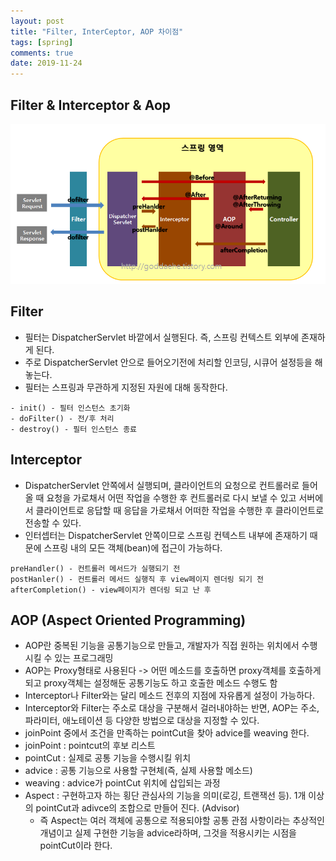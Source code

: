 ```yaml
---
layout: post
title: "Filter, InterCeptor, AOP 차이점"
tags: [spring]
comments: true
date: 2019-11-24
---
```


## Filter & Interceptor & Aop
![No image](/assets/posts/20191124/spring_filter.png)

## Filter
- 필터는 DispatcherServlet 바깥에서 실행된다. 즉, 스프링 컨텍스트 외부에 존재하게 된다.
- 주로 DispatcherServlet 안으로 들어오기전에 처리할 인코딩, 시큐어 설정등을 해놓는다.
- 필터는 스프링과 무관하게 지정된 자원에 대해 동작한다.

~~~
- init() - 필터 인스턴스 초기화
- doFilter() - 전/후 처리
- destroy() - 필터 인스턴스 종료
~~~


## Interceptor
- DispatcherServlet 안쪽에서 실행되며, 클라이언트의 요청으로 컨트롤러로 들어올 때 요청을 가로채서 어떤 작업을 수행한 후 컨트롤러로 다시 보낼 수 있고 서버에서 클라이언트로 응답할 때 응답을 가로채서 어떠한 작업을 수행한 후 클라이언트로 전송할 수 있다.
- 인터셉터는 DispatcherServlet 안쪽이므로 스프링 컨텍스트 내부에 존재하기 때문에 스프링 내의 모든 객체(bean)에 접근이 가능하다.

~~~
preHandler() - 컨트롤러 메서드가 실행되기 전
postHanler() - 컨트롤러 메서드 실행직 후 view페이지 렌더링 되기 전
afterCompletion() - view페이지가 렌더링 되고 난 후
~~~


## AOP (Aspect Oriented Programming)
- AOP란 중복된 기능을 공통기능으로 만들고, 개발자가 직접 원하는 위치에서 수행시킬 수 있는 프로그래밍
- AOP는 Proxy형태로 사용된다 -> 어떤 메소드를 호출하면 proxy객체를 호출하게 되고 proxy객체는 설정해둔 공통기능도 하고 호출한 메소드 수행도 함
- Interceptor나 Filter와는 달리 메소드 전후의 지점에 자유롭게 설정이 가능하다.
- Interceptor와 Filter는 주소로 대상을 구분해서 걸러내야하는 반면, AOP는 주소, 파라미터, 애노테이션 등 다양한 방법으로 대상을 지정할 수 있다.
- joinPoint 중에서 조건을 만족하는 pointCut을 찾아 advice를 weaving 한다.
- joinPoint : pointcut의 후보 리스트
- pointCut : 실제로 공통 기능을 수행시킬 위치
- advice : 공통 기능으로 사용할 구현체(즉, 실제 사용할 메소드)
- weaving : advice가 pointCut 위치에 삽입되는 과정
- Aspect : 구현하고자 하는 횡단 관심사의 기능을 의미(로깅, 트랜잭선 등). 1개 이상의 pointCut과 adivce의 조합으로 만들어 진다. (Advisor)
  * 즉 Aspect는 여러 객체에 공통으로 적용되야할 공통 관점 사항이라는 추상적인 개념이고 실제 구현한 기능을 advice라하며, 그것을 적용시키는 시점을 pointCut이라 한다.
